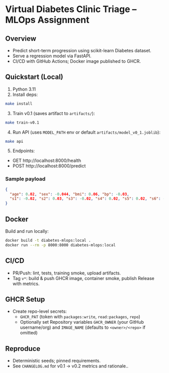 # Virtual Diabetes Clinic Triage – MLOps Assignment

## Overview
- Predict short-term progression using scikit-learn Diabetes dataset.
- Serve a regression model via FastAPI.
- CI/CD with GitHub Actions; Docker image published to GHCR.

## Quickstart (Local)
1. Python 3.11
2. Install deps:
```bash
make install
```
3. Train v0.1 (saves artifact to `artifacts/`):
```bash
make train-v0.1
```
4. Run API (uses `MODEL_PATH` env or default `artifacts/model_v0_1.joblib`):
```bash
make api
```
5. Endpoints:
- GET http://localhost:8000/health
- POST http://localhost:8000/predict

### Sample payload
```json
{
  "age": 0.02, "sex": -0.044, "bmi": 0.06, "bp": -0.03,
  "s1": -0.02, "s2": 0.03, "s3": -0.02, "s4": 0.02, "s5": 0.02, "s6": -0.001
}
```

## Docker
Build and run locally:
```bash
docker build -t diabetes-mlops:local .
docker run --rm -p 8000:8000 diabetes-mlops:local
```

## CI/CD
- PR/Push: lint, tests, training smoke, upload artifacts.
- Tag `v*`: build & push GHCR image, container smoke, publish Release with metrics.

## GHCR Setup
- Create repo-level secrets:
  - `GHCR_PAT` (token with `packages:write`, `read:packages`, `repo`)
  - Optionally set Repository variables `GHCR_OWNER` (your GitHub username/org) and `IMAGE_NAME` (defaults to `<owner>/<repo>` if omitted)

## Reproduce
- Deterministic seeds; pinned requirements.
- See `CHANGELOG.md` for v0.1 → v0.2 metrics and rationale..
